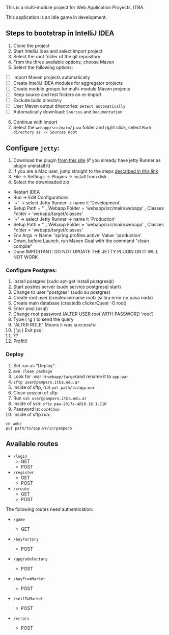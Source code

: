 This is a multi-module project for Web Application Proyects, ITBA.

This application is an Idle game in development.

## Steps to bootstrap in IntelliJ IDEA
1. Clone the project
2. Start IntelliJ Idea and select import project
3. Select the root folder of the git repository
4. From the three available options, choose Maven
5. Select the following options:

  - [ ] Import Maven projects automatically
  - [ ] Create IntelliJ IDEA modules for aggregator projects
  - [ ] Create module groups for multi-module Maven projects
  - [ ] Keep source and test folders on re-import
  - [ ] Exclude build directory
  - [ ] User Maven output directories: `Detect automatically`
  - [ ] Automatically download: `Sources` and `Documentation`

6. Continue with import
7. Select the `webapp/src/main/java` folder and right click, select `Mark directory as -> Sources Root`

## Configure `jetty`:

1. Download the plugin [from this site](https://plugins.jetbrains.com/plugin/download?updateId=22888) (if you already have jetty Runner as plugin uninstall it)
2. If you are a Mac user, jump straight to the steps [described in this link](https://www.jetbrains.com/help/idea/2016.3/installing-updating-and-uninstalling-repository-plugins.html)
3. File -> Settings -> Plugins -> install from disk
4. Select the downloaded zip
- Restart IDEA
- Run -> Edit Configurations
- '+' -> select Jetty Runner -> name it 'Development'
- Setup Path = '\' , Webapp Folder = 'webapp/src/main/webapp' , Classes Folder = 'webapp/target/classes'
- '+' -> select Jetty Runner -> name it 'Production'
- Setup Path = '\' , Webapp Folder = 'webapp/src/main/webapp' , Classes Folder = 'webapp/target/classes'
- Env Args -> Name: 'spring.profiles.active' Value: 'production'
- Down, before Launch, run Maven Goal with the command "clean compile"
- Done
IMPORTANT: DO NOT UPDATE THE JETTY PLUGIN OR IT WILL NOT WORK

### Configure Postgres:

1. Install postgres (sudo apt-get install postgresql)
2. Start postres server (sudo service postgresql start)
3. Change to user "postgres" (sudo su postgres)
4. Create root user (createusername root) (si tira error no pasa nada)
5. Create main database (createdb clickerQuest -O root)
6. Enter psql (psql)
7. Change root password (ALTER USER root WITH PASSWORD 'root')
8. Type ( \g ) to send the query
9. "ALTER ROLE" Means it was successful
10. ( \q ) Exit psql
11. ??
12. Profit!!


### Deploy

1. Set run as "Deploy"
2. ```mvn clean package```
3. Look for .war in `webapp/target`and rename it to `app.war`
4. `sftp user@pampero.itba.edu.ar`
5. Inside of sftp, run `put path/to/app.war`
6. Close session of sftp
7. Run `ssh user@pampero.itba.edu.ar`
8. Inside of ssh: `sftp paw-2017a-4@10.16.1.110`
9. Password is: `ooc4Choo`
10. Inside of sftp run:

```
cd web/
put path/to/app.wr/in/pampero
```


## Available routes

 * `/login`
    * GET
    * POST
 * `/register`
    * GET
    * POST
 * `/create`
    * GET
    * POST

The following routes need authentication:

* `/game`
    * GET

* `/buyFactory`
    * POST

* `/upgradeFactory`
    * POST

* `/buyFromMarket`
    * POST

* `/sellToMarket`
    * POST

* `/errors`
    * POST
